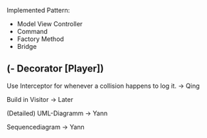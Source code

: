 Implemented Pattern:
  - Model View Controller
  - Command
  - Factory Method
  - Bridge 
  
  (- Decorator [Player])
-----------------------------------------------------------------------

Use Interceptor for whenever a collision happens to log it. -> Qing

Build in Visitor -> Later

(Detailed) UML-Diagramm -> Yann

Sequencediagram -> Yann
